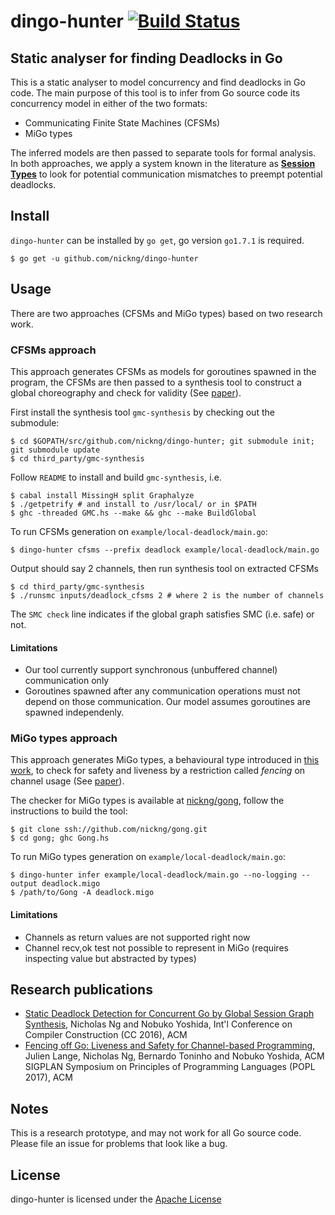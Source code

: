 # dingo-hunter [![Build Status](https://travis-ci.org/nickng/dingo-hunter.svg?branch=master)](https://travis-ci.org/nickng/dingo-hunter)

## Static analyser for finding Deadlocks in Go

This is a static analyser to model concurrency and find deadlocks in Go code.
The main purpose of this tool is to infer from Go source code its concurrency
model in either of the two formats:

 - Communicating Finite State Machines (CFSMs)
 - MiGo types

The inferred models are then passed to separate tools for formal analysis.
In both approaches, we apply a system known in the literature as
[**Session Types**](http://mrg.doc.ic.ac.uk/publications/multiparty-asynchronous-session-types/)
to look for potential communication mismatches to preempt potential deadlocks.

## Install

`dingo-hunter` can be installed by `go get`, go version `go1.7.1` is required.

    $ go get -u github.com/nickng/dingo-hunter

## Usage

There are two approaches (CFSMs and MiGo types) based on two research work.

### CFSMs approach

This approach generates CFSMs as models for goroutines spawned in the program,
the CFSMs are then passed to a synthesis tool to construct a global choreography
and check for validity (See [paper][cc16]).

First install the synthesis tool `gmc-synthesis` by checking out the submodule:

    $ cd $GOPATH/src/github.com/nickng/dingo-hunter; git submodule init; git submodule update
    $ cd third_party/gmc-synthesis

Follow `README` to install and build `gmc-synthesis`, i.e.

    $ cabal install MissingH split Graphalyze
    $ ./getpetrify # and install to /usr/local/ or in $PATH
    $ ghc -threaded GMC.hs --make && ghc --make BuildGlobal

To run CFSMs generation on `example/local-deadlock/main.go`:

    $ dingo-hunter cfsms --prefix deadlock example/local-deadlock/main.go

Output should say 2 channels, then run synthesis tool on extracted CFSMs

    $ cd third_party/gmc-synthesis
    $ ./runsmc inputs/deadlock_cfsms 2 # where 2 is the number of channels

The `SMC check` line indicates if the global graph satisfies SMC (i.e. safe) or not.

#### Limitations

  * Our tool currently support synchronous (unbuffered channel) communication only
  * Goroutines spawned after any communication operations must not depend on
    those communication. Our model assumes goroutines are spawned independenly.

### MiGo types approach

This approach generates MiGo types, a behavioural type introduced in [this work][popl17],
to check for safety and liveness by a restriction called *fencing* on channel
usage (See [paper][popl17]).

The checker for MiGo types is available at
[nickng/gong](https://github.com/nickng/gong), follow the instructions to build
the tool:

    $ git clone ssh://github.com/nickng/gong.git
    $ cd gong; ghc Gong.hs

To run MiGo types generation on `example/local-deadlock/main.go`:

    $ dingo-hunter infer example/local-deadlock/main.go --no-logging --output deadlock.migo
    $ /path/to/Gong -A deadlock.migo

#### Limitations

  * Channels as return values are not supported right now
  * Channel recv,ok test not possible to represent in MiGo (requires inspecting
    value but abstracted by types)

## Research publications

  * [Static Deadlock Detection for Concurrent Go by Global Session Graph Synthesis][cc16],
    Nicholas Ng and Nobuko Yoshida,
    Int'l Conference on Compiler Construction (CC 2016), ACM
  * [Fencing off Go: Liveness and Safety for Channel-based Programming][popl17],
    Julien Lange, Nicholas Ng, Bernardo Toninho and Nobuko Yoshida,
    ACM SIGPLAN Symposium on Principles of Programming Languages (POPL 2017), ACM

## Notes

This is a research prototype, and may not work for all Go source code. Please
file an issue for problems that look like a bug.

## License

  dingo-hunter is licensed under the [Apache License](http://www.apache.org/licenses/LICENSE-2.0)

[cc16]: http://dl.acm.org/citation.cfm?doid=2892208.2892232 "Static Deadlock Detection for Concurrent Go by Global Graph Synthesis"
[popl17]: http://mrg.doc.ic.ac.uk/publications/fencing-off-go-liveness-and-safety-for-channel-based-programming/ "Fencing off Go: Liveness and Safety for Channel-based Programming"
